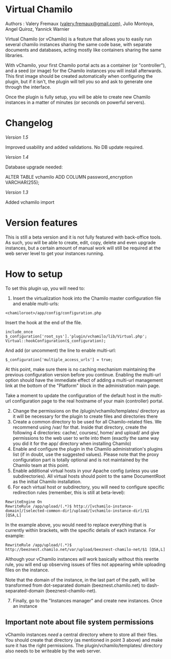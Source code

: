 Virtual Chamilo
===================

Authors : Valery Fremaux (valery.fremaux@gmail.com), Julio Montoya, Angel Quiroz, Yannick Warnier

Virtual Chamilo (or vChamilo) is a feature that allows you to easily run several chamilo instances 
sharing the same code base, with separate documents and databases, acting mostly like containers
sharing the same libraries.

With vChamilo, your first Chamilo portal acts as a container (or "controller"), and a seed
 (or image) for the Chamilo instances you will install afterwards. This first image should be 
 created automatically when configuring the plugin, but if it isn't, the plugin will tell you
 so and ask to generate one through the interface.
 
Once the plugin is fully setup, you will be able to create new Chamilo instances in a
 matter of minutes (or seconds on powerful servers).

Changelog
=========

*Version 1.5*

Improved usability and added validations. No DB update required.

*Version 1.4*

Database upgrade needed: 

  ALTER TABLE vchamilo ADD COLUMN password_encryption VARCHAR(255);

*Version 1.3*

Added vchamilo import


Version features
===================
This is still a beta version and it is not fully featured with back-office tools.
As such, you will be able to create, edit, copy, delete and even upgrade instances, but a certain
amount of manual work will still be required at the web server level to get your instances running.

How to setup
===================

To set this plugin up, you will need to:

1. Insert the virtualization hook into the Chamilo master configuration file and enable multi-urls:

```
<chamiloroot>/app/config/configuration.php
```

Insert the hook at the end of the file.

```
include_once $_configuration['root_sys'].'plugin/vchamilo/lib/Virtual.php';
Virtual::hookConfiguration($_configuration);
```
And add (or uncomment) the line to enable multi-url:
 
```
$_configuration['multiple_access_urls'] = true;
```
At this point, make sure there is no caching mechanism maintaining the previous configuration
 version before you continue. Enabling the multi-url option should have the immediate effect
  of adding a multi-url management link at the bottom of the "Platform" block in the 
  administration main page.

Take a moment to update the configuration of the default host in the multi-url configuration page
to the real hostname of your main (controller) portal.

2. Change the permissions on the <chamiloroot>/plugin/vchamilo/templates/ directory as it will
 be necessary for the plugin to create files and directories there
3. Create a common directory to be used for all Chamilo-related files. 
 We recommend using <chamiloroot>/var/ for that. Inside that directory, create the following 4
 directories: cache/, courses/, home/ and upload/ and give permissions to the web user to write
 into them (exactly the same way you did it for the app/ directory when installing Chamilo)
4. Enable and configure the plugin in the Chamilo administration's plugins list 
 (if in doubt, use the suggested values). Please note that the proxy configuration part is 
 totally optional and is not maintained by the Chamilo team at this point. 
5. Enable additional virtual hosts in your Apache config (unless you use subdirectories). All virtual hosts should point to the same DocumentRoot as the initial Chamilo installation.
6. For each virtual host or subdirectory, you will need to configure specific redirection rules (remember, this is still at beta-level):

```
RewriteEngine On
RewriteRule /app/upload/(.*)$ http://[vchamilo-instance-domain]/[selected-common-dir]/upload/[vchamilo-instance-dir]/$1 [QSA,L]
```
In the example above, you would need to replace everything that is currently within brackets, with
the specific details of each instance. For example:
```
RewriteRule /app/upload/(.*)$ http://beeznest.chamilo.net/var/upload/beeznest-chamilo-net/$1 [QSA,L]
```
Although your vChamilo instances *will* work basically without this rewrite rule, you will end 
up observing issues of files not appearing while uploading files on the instance.
 
Note that the domain of the instance, in the last part of the path, will be transformed 
from dot-separated domain (beeznest.chamilo.net) to dash-separated-domain (beeznest-chamilo-net).

7. Finally, go to the "Instances manager" and create new instances. Once an instance 

Important note about file system permissions
-------------

vChamilo instances *need* a central directory where to store all their files. You should create
that directory (as mentioned in point 3 above) and make sure it has the right permissions. 
The plugin/vchamilo/templates/ directory also needs to be writeable by the web server.

